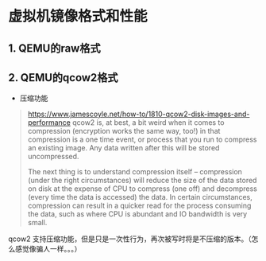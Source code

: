 # 虚拟机镜像格式和性能

## 1. QEMU的raw格式

## 2. QEMU的qcow2格式

* 压缩功能

> https://www.jamescoyle.net/how-to/1810-qcow2-disk-images-and-performance
> qcow2 is, at best, a bit weird when it comes to compression (encryption works the same way, too!) in that compression is a one time event, or process that you run to compress an existing image. Any data written after this will be stored uncompressed.
>
> The next thing is to understand compression itself – compression (under the right circumstances) will reduce the size of the data stored on disk at the expense of CPU to compress (one off) and decompress (every time the data is accessed) the data. In certain circumstances, compression can result in a quicker read for the process consuming the data, such as where CPU is abundant and IO bandwidth is very small.

qcow2 支持压缩功能，但是只是一次性行为，再次被写时将是不压缩的版本。（怎么感觉像骗人一样。。。）